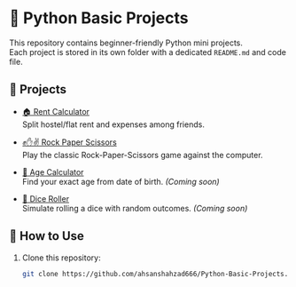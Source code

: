 # 🐍 Python Basic Projects

This repository contains beginner-friendly Python mini projects.  
Each project is stored in its own folder with a dedicated `README.md` and code file.  

## 📂 Projects

- [🏠 Rent Calculator](./Rent-Calculator)  
  Split hostel/flat rent and expenses among friends.

- [✊✋✌️ Rock Paper Scissors](./rock-paper-scissor)  
  Play the classic Rock-Paper-Scissors game against the computer.

- [📅 Age Calculator](./Age-Calculator)  
  Find your exact age from date of birth. *(Coming soon)*

- [🎲 Dice Roller](./Dice-Roller)  
  Simulate rolling a dice with random outcomes. *(Coming soon)*
  

## 🚀 How to Use

1. Clone this repository:
   ```bash
   git clone https://github.com/ahsanshahzad666/Python-Basic-Projects.git
